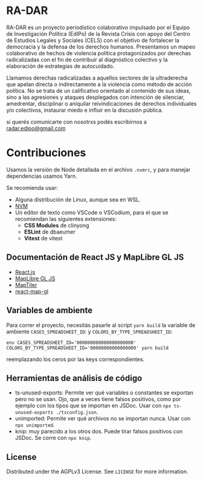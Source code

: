 
RA-DAR
==
RA-DAR es un proyecto periodístico colaborativo impulsado por el Equipo de Investigación Política (EdIPo) de la Revista Crisis con apoyo del Centro de Estudios Legales y Sociales (CELS) con el objetivo de fortalecer la democracia y la defensa de los derechos humanos. Presentamos un mapeo colaborativo de hechos de violencia política protagonizados por derechas radicalizadas con el fin de contribuir al diagnóstico colectivo y la elaboración de estrategias de autocuidado.

Llamamos derechas radicalizadas a aquellos sectores de la ultraderecha que apelan directa o indirectamente a la violencia como método de acción política. No se trata de un calificativo orientado al contenido de sus ideas, sino a las agresiones y ataques desplegados con intención de silenciar, amedrentar, disciplinar o aniquilar reivindicaciones de derechos individuales y/o colectivos, instaurar miedo e influir en la discusión pública.

si querés comunicarte con nosotrxs podés escribirnos a radar.edipo@gmail.com

# Contribuciones

Usamos la versión de Node detallada en el archivo `.nvmrc`, y para manejar dependencias usamos Yarn.

Se recomienda usar:

- Alguna distribución de Linux, aunque sea en WSL.
- [NVM](https://github.com/nvm-sh/nvm)
- Un editor de texto como VSCode o VSCodium, para el que se recomiendan las siguientes extensiones:
    - **CSS Modules** de clinyong
    - **ESLint** de dbaeumer
    - **Vitest** de vitest


## Documentación de React JS y MapLibre GL JS

* [React.js](https://reactjs.org/)
* [MapLibre GL JS](https://maplibre.org/)
* [MapTiler](https://www.maptiler.com/)
* [react-map-gl](https://visgl.github.io/react-map-gl/docs/get-started)

## Variables de ambiente
Para correr el proyecto, necesitás pasarle al script `yarn build` la variable de ambiente `CASES_SPREADSHEET_ID`:
y
`COLORS_BY_TYPE_SPREADSHEET_ID`:

`env CASES_SPREADSHEET_ID='000000000000000000000' COLORS_BY_TYPE_SPREADSHEET_ID='00000000000000000' yarn build`

reemplazando los ceros por las keys correspondientes.


## Herramientas de análisis de código

- ts-unused-exports: Permite ver qué variables o constantes se exportan pero no se usan. Ojo, que a veces tiene falsos positivos, como por ejemplo con los tipos que se importan en JSDoc. Usar con `npx ts-unused-exports ./tsconfig.json`.
- unimported: Permite ver qué archivos no se importan nunca. Usar con `npx unimported`.
- knip: muy parecido a los otros dos. Puede tirar falsos positivos con JSDoc. Se corre con `npx knip`.


## License

Distributed under the AGPLv3 License. See `LICENSE` for more information.
